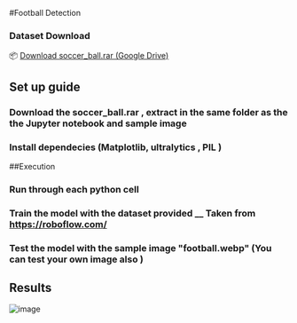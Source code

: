 #Football Detection

### Dataset Download
📦 [Download soccer_ball.rar (Google Drive)](https://drive.google.com/your-link-here)

## Set up guide
### Download the soccer_ball.rar , extract in the same folder as the the Jupyter notebook and sample image 
### Install dependecies (Matplotlib, ultralytics , PIL )

##Execution
### Run through each python cell 
### Train the model with the dataset provided __ Taken from https://roboflow.com/
### Test the model with the sample image "football.webp" (You can test your own image also )

## Results 
![image](https://github.com/user-attachments/assets/eb545778-35b0-436a-97f5-08ec1a68a451)
